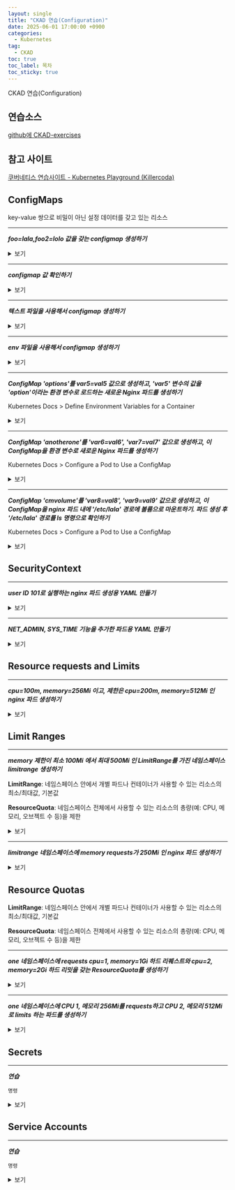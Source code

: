 ```yaml
---
layout: single
title: "CKAD 연습(Configuration)"
date: 2025-06-01 17:00:00 +0900
categories:
  - Kubernetes
tag:
  - CKAD
toc: true
toc_label: 목차
toc_sticky: true
---
```


CKAD 연습(Configuration)

## 연습소스

[github에 CKAD-exercises](https://github.com/dgkanatsios/CKAD-exercises)

## 참고 사이트

[쿠버네티스 연습사이트 - Kubernetes Playground (Killercoda)](https://killercoda.com/playgrounds/scenario/kubernetes)

## ConfigMaps

key-value 쌍으로 비밀이 아닌 설정 데이터를 갖고 있는 리소스

---

__*foo=lala,foo2=lolo 값을 갖는 configmap 생성하기*__

<details><summary>보기</summary>

{% highlight bash %}
kubectl create configmap my-config --from-literal=foo=lala --from-literal=foo2=lolo
{% endhighlight %}

</details>
<p></p>

---

__*configmap 값 확인하기*__

<details><summary>보기</summary>

{% highlight bash %}
kubectl describe configmaps my-config
{% endhighlight %}

</details>
<p></p>

---

__*텍스트 파일을 사용해서 configmap 생성하기*__

<details><summary>보기</summary>

{% highlight bash %}
echo -e "foo3=lili\nfoo4=lele" > config.txt
{% endhighlight %}

{% highlight bash %}
kubectl create configmap my-config --from-file=config.txt
{% endhighlight %}

</details>
<p></p>

---

__*env 파일을 사용해서 configmap 생성하기*__

<details><summary>보기</summary>

{% highlight bash %}
kubectl create configmap my-config --from-env-file=config.env
{% endhighlight %}

</details>
<p></p>

---

__*ConfigMap 'options'를 var5=val5 값으로 생성하고, 'var5' 변수의 값을 'option'이라는 환경 변수로 로드하는 새로운 Nginx 파드를 생성하기*__

Kubernetes Docs > Define Environment Variables for a Container

<details><summary>보기</summary>

{% highlight bash %}
kubectl create configmap my-config --from-literal=var5=valu5
{% endhighlight %}

{% highlight yaml %}
apiVersion: v1
kind: Pod
metadata:
  name: nginx
spec:
  containers:
  - name: nginx
    image: nginx
    env:
      - name: option
        valueFrom:
          configMapKeyRef:
            name: my-config
            key: var5
{% endhighlight %}

{% highlight bash %}
kubectl exec nginx -it -- env | grep option
{% endhighlight %}

</details>
<p></p>

---

__*ConfigMap 'anotherone'를 'var6=val6', 'var7=val7' 값으로 생성하고, 이 ConfigMap을 환경 변수로 새로운 Nginx 파드를 생성하기*__

Kubernetes Docs > Configure a Pod to Use a ConfigMap

<details><summary>보기</summary>

{% highlight bash %}
kubectl create configmap anotherone --from-literal=var6=valu6 --from-literal=var7=valu7
{% endhighlight %}

{% highlight yaml %}
apiVersion: v1
kind: Pod
metadata:
  name: busybox
spec:
  containers:
  - name: busybox
    image: busybox
    envFrom:
    - configMapRef:
        name: anotherone
{% endhighlight %}

</details>
<p></p>

---

__*ConfigMap 'cmvolume'를 'var8=val8', 'var9=val9' 값으로 생성하고, 이 ConfigMap을 nginx 파드 내에 '/etc/lala' 경로에 볼륨으로 마운트하기. 파드 생성 후 '/etc/lala' 경로를 ls 명령으로 확인하기*__

Kubernetes Docs > Configure a Pod to Use a ConfigMap

<details><summary>보기</summary>

{% highlight bash %}
kubectl create configmap cmvolume --from-literal=var8=valu8 --from-literal=var9=valu9
{% endhighlight %}

{% highlight yaml %}
apiVersion: v1
kind: Pod
metadata:
  name: nginx
spec:
  containers:
    - name: nginx
      image: nginx
      volumeMounts:
      - name: config-volume
        mountPath: /etc/lala
  volumes:
    - name: config-volume
      configMap:
        name: cmvolume
  restartPolicy: Never
{% endhighlight %}

{% highlight bash %}
kubectl exec nginx -it -- /bin/sh
{% endhighlight %}

</details>
<p></p>

## SecurityContext

---

__*user ID 101로 실행하는 nginx 파드 생성용 YAML 만들기*__

<details><summary>보기</summary>

{% highlight yaml %}
apiVersion: v1
kind: Pod
metadata:
  name: security-context-demo
spec:
  securityContext:
    runAsUser: 101
  containers:
  - name: nginx
    image: nginx
{% endhighlight %}

</details>
<p></p>

---

__*NET_ADMIN, SYS_TIME 기능을 추가한 파드용 YAML 만들기*__

<details><summary>보기</summary>

{% highlight yaml %}
apiVersion: v1
kind: Pod
metadata:
  name: nginx
spec:
  containers:
  - name: nginx
    image: nginx
    securityContext:
      capabilities:
        add: ["NET_ADMIN", "SYS_TIME"]
{% endhighlight %}

</details>
<p></p>

## Resource requests and Limits

---

__*cpu=100m, memory=256Mi 이고, 제한은 cpu=200m, memory=512Mi 인 nginx 파드 생성하기*__

<details><summary>보기</summary>

{% highlight yaml %}
apiVersion: v1
kind: Pod
metadata:
  name: nginx
spec:
  containers:
  - name: nginx
    image: nginx
    resources:
      limits:
        cpu: "200m"
        memory: "512Mi"
      requests:
        cpu: "100m"
        memory: "256Mi"
{% endhighlight %}

</details>
<p></p>

## Limit Ranges

---

__*memory 제한이 최소 100Mi 에서 최대 500Mi 인 LimitRange를 가진 네임스페이스 limitrange 생성하기*__

**LimitRange**: 네임스페이스 안에서 개별 파드나 컨테이너가 사용할 수 있는 리소스의 최소/최대값, 기본값

**ResourceQuota**: 네임스페이스 전체에서 사용할 수 있는 리소스의 총량(예: CPU, 메모리, 오브젝트 수 등)을 제한

<details><summary>보기</summary>

{% highlight bash %}
kubectl create namespace limitrange
{% endhighlight %}

{% highlight yaml %}
apiVersion: v1
kind: LimitRange
metadata:
  name: my-limitrange
  namespace: limitrange
spec:
  limits:
  - max:
      memory: 500Mi
    min:
      memory: 100Mi
    type: Pod
{% endhighlight %}

{% highlight bash %}
kubectl describe limitranges -n limitrange
{% endhighlight %}

</details>
<p></p>

---

__*limitrange 네임스페이스에 memory requests가 250Mi 인 nginx 파드 생성하기*__

<details><summary>보기</summary>

{% highlight yaml %}
apiVersion: v1
kind: Pod
metadata:
  name: nginx
  namespace: limitrange
spec:
  containers:
  - name: nginx
    image: nginx
    resources:
      requests:
        memory: 250Mi # 네임스페이스에 LimitRange 설정의 min보다 크거나 같아야 함
      limits:
        memory: 500Mi # 네임스페이스에 LimitRange 설정의 max보다 작거나 같아야 함
{% endhighlight %}

</details>
<p></p>

## Resource Quotas

**LimitRange**: 네임스페이스 안에서 개별 파드나 컨테이너가 사용할 수 있는 리소스의 최소/최대값, 기본값

**ResourceQuota**: 네임스페이스 전체에서 사용할 수 있는 리소스의 총량(예: CPU, 메모리, 오브젝트 수 등)을 제한

---

__*one 네임스페이스에 requests cpu=1, memory=1Gi 하드 리퀘스트와 cpu=2, memory=2Gi 하드 리밋을 갖는 ResourceQuota를 생성하기*__

<details><summary>보기</summary>

{% highlight bash %}
kubectl create ns one
{% endhighlight %}

{% highlight yaml %}
apiVersion: v1
kind: ResourceQuota
metadata:
  name: my-rq
  namespace: one
spec:
  hard:
    requests.cpu: "1"
    requests.memory: "1Gi"
    limits.cpu: "2"
    limits.memory: "2Gi"
{% endhighlight %}

</details>
<p></p>

---

__*one 네임스페이스에 CPU 1, 메모리 256Mi를 requests하고 CPU 2, 메모리 512Mi로 limits 하는 파드를 생성하기*__

<details><summary>보기</summary>

{% highlight yaml %}
apiVersion: v1
kind: Pod
metadata:
  name: pod-sample
  namespace: one
spec:
  containers:
  - name: pod-sample
    image: busybox
    resources:
      requests:
        memory: "256Mi"
        cpu: "1"
      limits:
        memory: "512Mi"
        cpu: "2"
{% endhighlight %}

</details>
<p></p>

## Secrets

---

__*연습*__

`명령`

<details><summary>보기</summary>

{% highlight bash %}
명령
{% endhighlight %}

</details>
<p></p>

## Service Accounts

---

__*연습*__

`명령`

<details><summary>보기</summary>

{% highlight bash %}
명령
{% endhighlight %}

</details>
<p></p>
